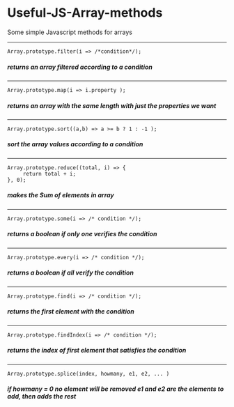# Useful-JS-Array-methods
Some simple Javascript methods for arrays
___
`Array.prototype.filter(i => /*condition*/); `
##### returns an array filtered according to a condition
___
`Array.prototype.map(i => i.property ); `
##### returns an array with the same length with just the properties we want
___
`Array.prototype.sort((a,b) => a >= b ? 1 : -1 ); `
##### sort the array values according to a condition
___
``` 
Array.prototype.reduce((total, i) => { 
	 return total + i;
}, 0); 
```
##### makes the Sum of elements in array
___
`Array.prototype.some(i => /* condition */); `
##### returns a boolean if only one verifies the condition
___
`Array.prototype.every(i => /* condition */); `
##### returns a boolean if all verify the condition
___
`Array.prototype.find(i => /* condition */); `
##### returns the first element with the condition
___
`Array.prototype.findIndex(i => /* condition */); `
##### returns the index of first element that satisfies the condition
___
`Array.prototype.splice(index, howmany, e1, e2, ... ) `
##### if howmany = 0 no element will be removed  e1 and e2 are the elements to add, then adds the rest